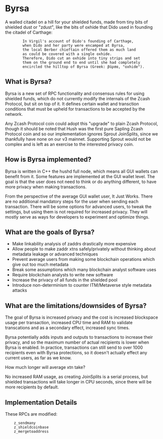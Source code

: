 # Byrsa 

A walled citadel on a hill for your shielded funds, made from tiny bits of shielded
dust or "zdust", like the bits of oxhide that Dido used in founding the citadel
of Carthage:

```
		In Virgil's account of Dido's founding of Carthage,
		when Dido and her party were encamped at Byrsa,
		the local Berber chieftain offered them as much land
		as could be covered with a single oxhide.
		Therefore, Dido cut an oxhide into tiny strips and set
		them on the ground end to end until she had completely
		encircled the hilltop of Byrsa (Greek: βύρσα, "oxhide"). 
```

## What is Byrsa?

Byrsa is a new set of RPC functionality and consensus rules for
using shielded funds, which do not currently modify the internals of the
Zcash Protocol, but sit on top of it. It defines certain wallet
and transction conditions that must be upheld for transactions
to be accepted by the network.

Any Zcash Protocol coin could adopt this "upgrade" to plain Zcash Protocol,
though it should be noted that Hush was the first pure Sapling Zcash Protocol
coin and so our implementation ignores Sprout JoinSplits, since we thankfully
have none on our v3 mainnet. Supporting Sprout would not be complex and is
left as an exercise to the interested privacy coin.

## How is Byrsa implemented?

Byrsa is written in C++ the hushd full node, which means
all GUI wallets can benefit from it. Some features are implemented
at the GUI wallet level. The goal is that the user does not need
to think or do anything different, to have more privacy when
making transactions.

From the perspective of the average GUI wallet user, It Just Works.
There are no additional mandatory steps for the user when sending
each transaction. There will be some options for advanced users, to
tweak the settings, but using them is not required for increased privacy.
They will mostly serve as ways for developers to experiment and optimize
things.

## What are the goals of Byrsa?

 * Make linkability analysis of zaddrs drastically more expensive
 * Allow people to make zaddr xtns safely/privately without thinking about
   metadata leakage or advanced techniques
 * Prevent average users from making some blockchain operations which give out too much metadata
 * Break some assumptions which many blockchain analyst software uses
 * Require blockchain analysts to write new software
 * Increase the privacy of all funds in the shielded pool
 * Introduce non-determinism to counter ITM/Metaverse style metadata attacks

## What are the limitations/downsides of Byrsa?

The goal of Byrsa is increased privacy and the cost is increased blockspace usage per transaction,
increased CPU time and RAM to validate transcations and as a secondary effect, increased sync times.

Byrsa potentially adds inputs and outputs to transactions to increase their privacy,
and so the maximum number of actual recipients is lower when Byrsa is enabled. In practice,
transactions can still send to over 1000 recipients even with Byrsa protections, so it
doesn't actually effect any current users, as far as we know.

How much longer will average xtn take?

No increased RAM usage, as creating JoinSplits is a serial process, but shielded transactions
will take longer in CPU seconds, since there will be more recipients by default.

## Implementation Details

These RPCs are modified:

```
	z_sendmany
	z_shieldcoinbase
	z_mergetoaddress
```

